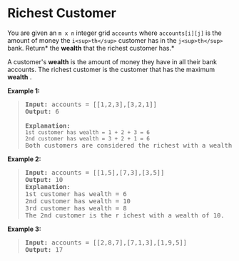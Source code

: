 # Richest Customer

You are given an `m x n` integer grid `accounts` where `accounts[i][j]` is the amount of money the `i<sup>th</sup>` customer has in the `j<sup>th</sup>` bank. Return* the **wealth** that the richest customer has.*

A customer's **wealth** is the amount of money they have in all their bank accounts. The richest customer is the customer that has the maximum  **wealth** .

**Example 1:**

> <pre><strong>Input:</strong> accounts = [[1,2,3],[3,2,1]]
> <strong>Output:</strong> 6<br>
> <strong>Explanation</strong><strong>:</strong>
> <code>1st customer has wealth = 1 + 2 + 3 = 6
> </code><code>2nd customer has wealth = 3 + 2 + 1 = 6
> </code>Both customers are considered the richest with a wealth of 6 each, so return 6.
> </pre>

**Example 2:**

> <pre><strong>Input:</strong> accounts = [[1,5],[7,3],[3,5]]
> <strong>Output:</strong> 10
> <strong>Explanation</strong>:
> 1st customer has wealth = 6
> 2nd customer has wealth = 10
> 3rd customer has wealth = 8
> The 2nd customer is the r ichest with a wealth of 10.</pre>

**Example 3:**

> <pre><strong>Input:</strong> accounts = [[2,8,7],[7,1,3],[1,9,5]]
> <strong>Output:</strong> 17</pre>
